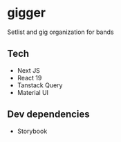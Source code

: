# gigger
Setlist and gig organization for bands

## Tech
- Next JS
- React 19
- Tanstack Query 
- Material UI

## Dev dependencies
- Storybook
